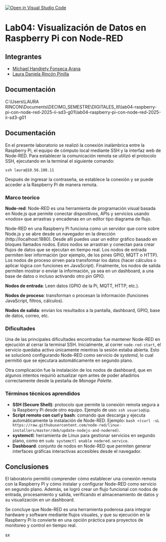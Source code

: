 [![Open in Visual Studio Code](https://classroom.github.com/assets/open-in-vscode-2e0aaae1b6195c2367325f4f02e2d04e9abb55f0b24a779b69b11b9e10269abc.svg)](https://classroom.github.com/online_ide?assignment_repo_id=20745264&assignment_repo_type=AssignmentRepo)
# Lab04: Visualización de Datos en Raspberry Pi con Node-RED 

## Integrantes

- [Michael Handrety Fonseca Arana](https://github.com/MichaelJF50)  
- [Laura Daniela Rincón Pinilla](https://github.com/Laura03rincon)  

## Documentación

<!-- Incluir diagramas y adjuntar al repositorio, en una carpeta src, el flujo que crearon -->

C:\Users\LAURA RINCON\Documents\DECIMO_SEMESTRE\DIGITALES_III\lab04-raspberry-pi-con-node-red-2025-ii-sd3-g01\lab04-raspberry-pi-con-node-red-2025-ii-sd3-g01

## Documentación

En el presente laboratorio se realizó la conexión inalámbrica entre la Raspberry Pi, el equipo de cómputo local mediante SSH y la interfaz web de Node-RED. Para establecer la comunicación remota se utilizó el protocolo SSH, ejecutando en la terminal el siguiente comando:

 `ssh laura@10.56.108.11`

 Después de ingresar la contraseña, se establece la conexión y se puede acceder a la Raspberry Pi de manera remota.

### Marco teorico
**Node-red**: Node-RED es una herramienta de programación visual basada en Node.js que permite conectar dispositivos, APIs y servicios usando «nodos» que arrastras y encadenas en un editor tipo diagrama de flujo. 

Node-RED en una Raspberry Pi funciona como un servidor que corre sobre Node.js y se abre desde un navegador en la dirección (http://localhost:1880). Desde allí puedes usar un editor gráfico basado en bloques llamados nodos. Estos nodos se arrastran y conectan para crear flujos de datos que se ejecutan en tiempo real. Los nodos de entrada permiten leer información (por ejemplo, de los pines GPIO, MQTT o HTTP). Los nodos de proceso sirven para transformar los datos (hacer cálculos o aplicar lógica con funciones en JavaScript). Finalmente, los nodos de salida permiten mostrar o enviar la información, ya sea en un dashboard, a una base de datos o incluso activando otro pin GPIO.

**Nodos de entrada**: Leen datos (GPIO de la Pi, MQTT, HTTP, etc.).

**Nodos de proceso**: transforman o procesan la información (funciones JavaScript, filtros, cálculos).

**Nodos de salida**: envían los resultados a la pantalla, dashboard, GPIO, base de datos, correo, etc.


### Dificultades  

Una de las principales dificultades encontradas fue mantener Node-RED en ejecución al cerrar la terminal SSH. Inicialmente, al correr `node-red-start`, el servicio quedaba activo únicamente mientras la sesión estaba abierta. Esto se solucionó configurando Node-RED como servicio de *systemd*, lo cual permitió que se ejecutara automáticamente en segundo plano.  

Otra complicación fue la instalación de los nodos de dashboard, que en algunos intentos requirió actualizar npm antes de poder añadirlos correctamente desde la pestaña de *Manage Palette*.  

### Términos técnicos aprendidos  

- **SSH (Secure Shell)**: protocolo que permite la conexión remota segura a la Raspberry Pi desde otro equipo. Ejemplo de uso: `ssh usuario@ip`.  
- **Script remoto con curl y bash**: comando que descarga y ejecuta automáticamente la instalación de Node-RED. Ejemplo: `bash <(curl -sL https://raw.githubusercontent.com/node-red/linux-installers/master/deb/update-nodejs-and-nodered)`.  
- **systemctl**: herramienta de Linux para gestionar servicios en segundo plano, como en `sudo systemctl enable nodered.service`.  
- **Dashboard**: conjunto de nodos en Node-RED que permiten generar interfaces gráficas interactivas accesibles desde el navegador.  

## Conclusiones  

El laboratorio permitió comprender cómo establecer una conexión remota con la Raspberry Pi y cómo instalar y configurar Node-RED como servicio en segundo plano. Además, se logró crear un flujo funcional con nodos de entrada, procesamiento y salida, verificando el almacenamiento de datos y su visualización en un dashboard.  

Se concluye que Node-RED es una herramienta poderosa para integrar hardware y software mediante flujos visuales, y que su ejecución en la Raspberry Pi lo convierte en una opción práctica para proyectos de monitoreo y control en tiempo real.  


sx